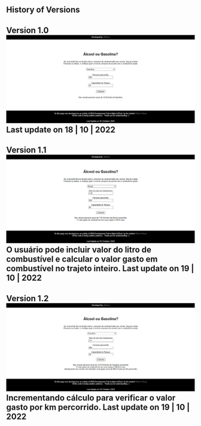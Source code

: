 History of Versions
---
Version 1.0
![](https://github.com/vtfeitosa/acelera_js/blob/main/Aula_01/consumo/assets/versions/consumo_v1.0.jpg)
Last update on 18 | 10 | 2022
---
Version 1.1
![](https://github.com/vtfeitosa/acelera_js/blob/main/Aula_01/consumo/assets/versions/consumo_v1.1.jpg)
O usuário pode incluir valor do litro de combustível e calcular o valor gasto em combustível no trajeto inteiro.
Last update on 19 | 10 | 2022
---
Version 1.2
![](https://github.com/vtfeitosa/acelera_js/blob/main/Aula_01/consumo/assets/versions/consumo_v1.2.jpg)
Incrementando cálculo para verificar o valor gasto por km percorrido.
Last update on 19 | 10 | 2022
---